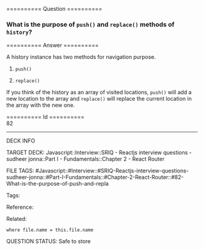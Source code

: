 ========== Question ==========  

### What is the purpose of `push()` and `replace()` methods of `history`?  

========== Answer ==========  

A history instance has two methods for navigation purpose.

1.  `push()`

2.  `replace()`

If you think of the history as an array of visited locations, `push()` will add
a new location to the array and `replace()` will replace the current location in
the array with the new one.

========== Id ==========  
82

---

DECK INFO

TARGET DECK: Javascript::Interview::SRIQ - Reactjs interview questions - sudheer jonna::Part I - Fundamentals::Chapter 2 - React Router

FILE TAGS: #Javascript::#Interview::#SRIQ-Reactjs-interview-questions-sudheer-jonna::#Part-I-Fundamentals::#Chapter-2-React-Router::#82-What-is-the-purpose-of-push-and-repla

Tags:

Reference:

Related:

```dataview
where file.name = this.file.name
```
QUESTION STATUS: Safe to store

